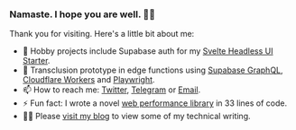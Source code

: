 ### Namaste. I hope you are well. 🙏🏼

Thank you for visiting. Here's a little bit about me:

- 🔭 Hobby projects include Supabase auth for my [Svelte Headless UI Starter](https://svelte-headlessui-starter.vercel.app).
- 🌱 Transclusion prototype in edge functions using [Supabase GraphQL](https://vhs.codeberg.page/post/activate-use-supabase-graphql/), [Cloudflare Workers](https://workers.cloudflare.com/) and [Playwright](https://playwright.dev/).
- 📫 How to reach me: [Twitter](https://twitter.com/vhsdev), [Telegram](https://t.me/vhsdev) or [Email](mailto:vhsdev@tutanota.com).
- ⚡ Fun fact: I wrote a novel [web performance library](https://github.com/vhscom/fetch-inject) in 33 lines of code.
- 🧑‍💻 Please [visit my blog](https://vhs.codeberg.page/post/) to view some of my technical writing.

<!--
**vhscom/vhscom** is a ✨ _special_ ✨ repository because its `README.md` (this file) appears on your GitHub profile.

Here are some ideas to get you started:

- 🔭 I’m currently working on ...
- 🌱 I’m currently learning ...
- 👯 I’m looking to collaborate on ...
- 🤔 I’m looking for help with ...
- 💬 Ask me about ...
- 📫 How to reach me: ...
- 😄 Pronouns: ...
- ⚡ Fun fact: ...
-->
